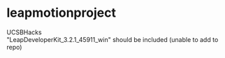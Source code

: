 # leapmotionproject
UCSBHacks <br />
"LeapDeveloperKit_3.2.1_45911_win" should be included (unable to add to repo)
